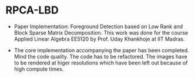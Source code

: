 # RPCA-LBD
* Paper Implementation: Foreground Detection based on Low Rank and Block Sparse Matrix Decomposition. This work was done for the course Applied Linear Algebra EE5120 by Prof. Uday Khankhoje at IIT Madras.  

* The core implementation accompanying the paper has been completed. Mind the code quality. The code has to be refactored. The images have to be rendered at higer resolutions which have been left out because of high compute times.
